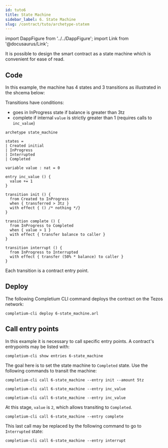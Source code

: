 ```yaml
---
id: tuto6
title: State Machine
sidebar_label: 6. State Machine
slug: /contract/tuto/archetype-statem
---
```


import DappFigure from '../../DappFigure';
import Link from '@docusaurus/Link';

It is possible to design the smart contract as a state machine which is convenient for ease of read.

## Code

In this example, the machine has 4 states and 3 transitions as illustrated in the shcema below:

<DappFigure img='tuto_statem.svg' width='60%'/>

Transitions have conditions:
* goes in InProgress state if balance is greater than 3tz
* complete if internal `value` is strictly greater than 1 (requires calls to `inc_value`)

```archetype
archetype state_machine

states =
| Created initial
| InProgress
| Interrupted
| Completed

variable value : nat = 0

entry inc_value () {
  value += 1
}

transition init () {
  from Created to InProgress
  when { transferred > 3tz }
  with effect { () /* nothing */}
}

transition complete () {
  from InProgress to Completed
  when { value > 1 }
  with effect { transfer balance to caller }
}

transition interrupt () {
  from InProgress to Interrupted
  with effect { transfer (50% * balance) to caller }
}
```

Each transition is a contract entry point.

## Deploy

The following <Link to='/docs/cli'>Completium CLI</Link> command deploys the contract on the Tezos network:

```
completium-cli deploy 6-state_machine.arl
```

## Call entry points

In this example it is necessary to call specific entry points. A contract's entrypoints may be listed with:

```
completium-cli show entries 6-state_machine
```

The goal here is to set the state machine to `Completed` state. Use the following commands to transit the machine:

```
completium-cli call 6-state_machine --entry init --amount 5tz
```

```
completium-cli call 6-state_machine --entry inc_value
```

```
completium-cli call 6-state_machine --entry inc_value
```

At this stage, `value` is `2`, which allows transiting to `Completed`.

```
completium-cli call 6-state_machine --entry complete
```

This last call may be replaced by the following command to go to `Interrupted` state:

```
completium-cli call 6-state_machine --entry interrupt
```

